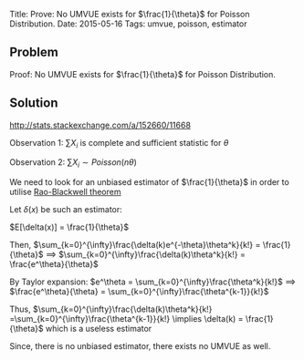 Title: Prove: No UMVUE exists for $\frac{1}{\theta}$ for Poisson Distribution.
Date: 2015-05-16
Tags: umvue, poisson, estimator

## Problem

Proof: No UMVUE exists for $\frac{1}{\theta}$ for Poisson Distribution.


## Solution

http://stats.stackexchange.com/a/152660/11668

Observation 1: $\sum X_i$ is complete and sufficient statistic for $\theta$

Observation 2: $\sum X_i \sim Poisson(n\theta)$ 

We need to look for an unbiased estimator of $\frac{1}{\theta}$ in order to utilise [Rao-Blackwell theorem](http://en.wikipedia.org/wiki/Rao%E2%80%93Blackwell_theorem)

Let $\delta(x)$ be such an estimator:

$E[\delta(x)] = \frac{1}{\theta}$ 

Then, $\sum_{k=0}^{\infty}\frac{\delta(k)e^{-\theta}\theta^k}{k!} = \frac{1}{\theta}$ $\implies$ $\sum_{k=0}^{\infty}\frac{\delta(k)\theta^k}{k!} = \frac{e^\theta}{\theta}$

By Taylor expansion:
$e^\theta = \sum_{k=0}^{\infty}\frac{\theta^k}{k!}$ $\implies$ $\frac{e^\theta}{\theta} = \sum_{k=0}^{\infty}\frac{\theta^{k-1}}{k!}$

Thus,
$\sum_{k=0}^{\infty}\frac{\delta(k)\theta^k}{k!}  =\sum_{k=0}^{\infty}\frac{\theta^{k-1}}{k!} \implies \delta(k) = \frac{1}{\theta}$ which is a useless estimator


Since, there is no unbiased estimator, there exists no UMVUE as well.

